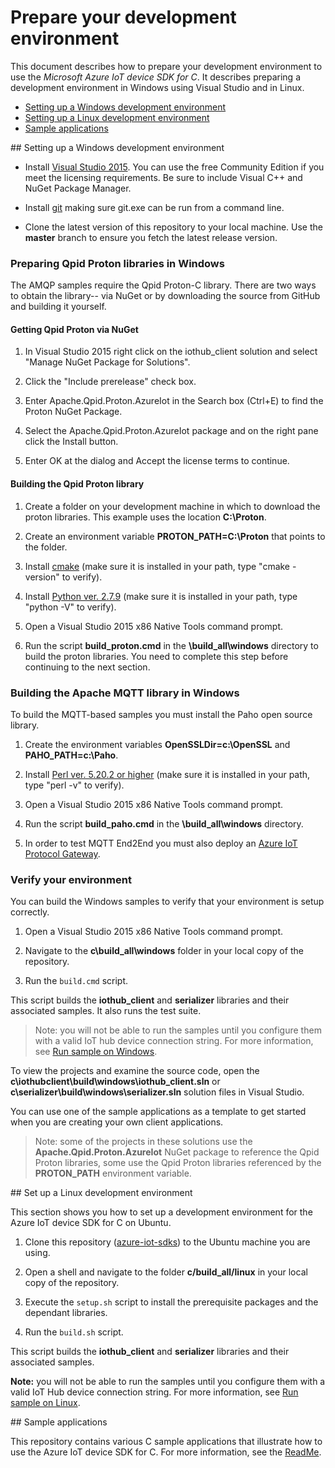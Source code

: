 # Prepare your development environment

This document describes how to prepare your development environment to use the *Microsoft Azure IoT device SDK for C*. It describes preparing a development environment in Windows using Visual Studio and in Linux.

- [Setting up a Windows development environment](#windows)
- [Setting up a Linux development environment](#linux)
- [Sample applications](#samplecode)

<a name="windows"/>
## Setting up a Windows development environment

- Install [Visual Studio 2015][visual-studio]. You can use the free Community Edition if you meet the licensing requirements.
Be sure to include Visual C++ and NuGet Package Manager.

- Install [git](www.git-scm.com) making sure git.exe can be run from a command line.

- Clone the latest version of this repository to your local machine. Use the **master** branch to ensure you fetch the latest release version.


### Preparing Qpid Proton libraries in Windows

The AMQP samples require the Qpid Proton-C library.  There are two ways to obtain the library-- via NuGet or by downloading the source from GitHub and building it yourself.

#### Getting Qpid Proton via NuGet

 1. In Visual Studio 2015 right click on the iothub_client solution and select "Manage NuGet Package for Solutions".

 1. Click the "Include prerelease" check box.

 2. Enter Apache.Qpid.Proton.AzureIot in the Search box (Ctrl+E) to find the Proton NuGet Package.

 3. Select the Apache.Qpid.Proton.AzureIot package and on the right pane click the Install button.

 4. Enter OK at the dialog and Accept the license terms to continue.

#### Building the Qpid Proton library

1. Create a folder on your development machine in which to download the proton libraries. This example uses the location **C:\Proton**.

2. Create an environment variable **PROTON_PATH=C:\Proton** that points to the folder.

3. Install [cmake](http://www.cmake.org/) (make sure it is installed in your path, type "cmake -version" to verify).

4. Install  [Python ver. 2.7.9](https://www.python.org/downloads/) (make sure it is installed in your path, type "python -V" to verify).

5. Open a Visual Studio 2015 x86 Native Tools command prompt.

6. Run the script **build_proton.cmd** in the **\build_all\windows** directory to build the proton libraries. You need to complete this step before continuing to the next section.

### Building the Apache MQTT library in Windows
To build the MQTT-based samples you must install the Paho open source library.

1. Create the environment variables **OpenSSLDir=c:\OpenSSL** and **PAHO_PATH=c:\Paho**.

2. Install [Perl ver. 5.20.2 or higher](https://www.perl.org/get.html) (make sure it is installed in your path, type "perl -v" to verify).

3. Open a Visual Studio 2015 x86 Native Tools command prompt.

4. Run the script **build_paho.cmd** in the **\build_all\windows** directory.

5. In order to test MQTT End2End you must also deploy an [Azure IoT Protocol Gateway](https://github.com/Azure/azure-iot-protocol-gateway/blob/master/README.md).

### Verify your environment

You can build the Windows samples to verify that your environment is setup correctly.

1. Open a Visual Studio 2015 x86 Native Tools command prompt.

2. Navigate to the **c\\build_all\\windows** folder in your local copy of the repository.

3. Run the `build.cmd` script.

This script builds the **iothub_client** and **serializer** libraries and their associated samples. It also runs the test suite.

  > Note: you will not be able to run the samples until you configure them with a valid IoT hub device connection string. For more information, see [Run sample on Windows](run_sample_on_Windows.md).

To view the projects and examine the source code, open the **c\\iothubclient\\build\\windows\\iothub_client.sln** or **c\\serializer\\build\\windows\\serializer.sln** solution files in Visual Studio.

You can use one of the sample applications as a template to get started when you are creating your own client applications.

  > Note: some of the projects in these solutions use the **Apache.Qpid.Proton.AzureIot** NuGet package to reference the Qpid Proton libraries, some use the Qpid Proton libraries referenced by the **PROTON_PATH** environment variable.

<a name="linux"/>
## Set up a Linux development environment

This section shows you how to set up a development environment for the Azure IoT device SDK for C on Ubuntu.

1. Clone this repository ([azure-iot-sdks](https://github.com/Azure/azure-iot-sdks)) to the Ubuntu machine you are using.

2. Open a shell and navigate to the folder **c/build_all/linux** in your local copy of the repository.

3. Execute the `setup.sh` script to install the prerequisite packages and the dependant libraries.

4. Run the `build.sh` script.

This script builds the **iothub_client** and **serializer** libraries and their associated samples.

**Note:** you will not be able to run the samples until you configure them with a valid IoT Hub device connection string. For more information, see [Run sample on Linux](run_sample_on_desktop_linux.md).

<a name="samplecode"/>
## Sample applications

This repository contains various C sample applications that illustrate how to use the Azure IoT device SDK for C. For more information, see the [ReadMe][readme].


[visual-studio]: https://www.visualstudio.com/
[readme]: ../readme.md
[device-explorer]: ../../tools/DeviceExplorer/doc/how_to_use_device_explorer.md
